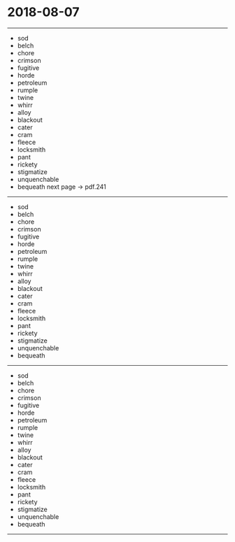 # 2018-08-07

---
- sod
- belch
- chore
- crimson
- fugitive
- horde
- petroleum
- rumple
- twine
- whirr
- alloy
- blackout
- cater
- cram
- fleece
- locksmith
- pant
- rickety
- stigmatize
- unquenchable
- bequeath
  next page -> pdf.241
---


- sod
- belch
- chore
- crimson
- fugitive
- horde
- petroleum
- rumple
- twine
- whirr
- alloy
- blackout
- cater
- cram
- fleece
- locksmith
- pant
- rickety
- stigmatize
- unquenchable
- bequeath

---


- sod
- belch
- chore
- crimson
- fugitive
- horde
- petroleum
- rumple
- twine
- whirr
- alloy
- blackout
- cater
- cram
- fleece
- locksmith
- pant
- rickety
- stigmatize
- unquenchable
- bequeath

---
